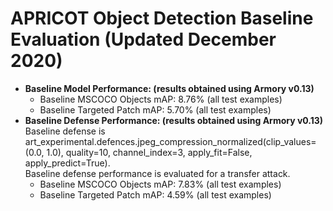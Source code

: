 # APRICOT Object Detection Baseline Evaluation (Updated December 2020)

* **Baseline Model Performance: (results obtained using Armory v0.13)**
  * Baseline MSCOCO Objects mAP: 8.76% (all test examples)
  * Baseline Targeted Patch mAP: 5.70% (all test examples)
* **Baseline Defense Performance: (results obtained using Armory v0.13)**
Baseline defense is art_experimental.defences.jpeg_compression_normalized(clip_values=(0.0, 1.0), quality=10,
channel_index=3, apply_fit=False, apply_predict=True).\
Baseline defense performance is evaluated for a transfer attack.
  * Baseline MSCOCO Objects mAP: 7.83% (all test examples)
  * Baseline Targeted Patch mAP: 4.59% (all test examples)

